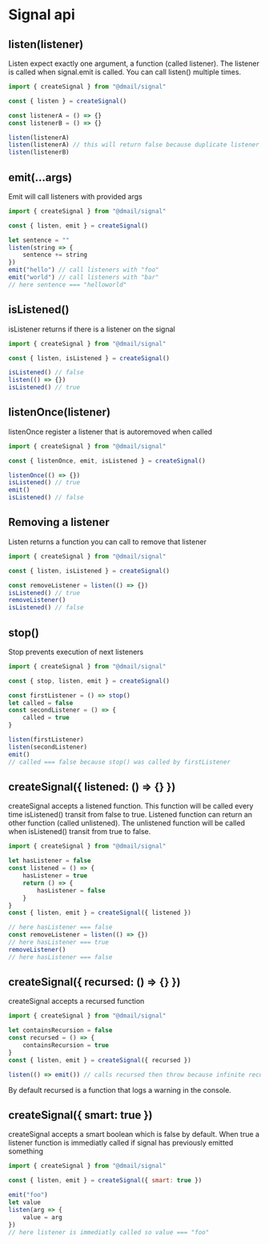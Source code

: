 # Signal api

## listen(listener)

Listen expect exactly one argument, a function (called listener). The listener is called when
signal.emit is called. You can call listen() multiple times.

```javascript
import { createSignal } from "@dmail/signal"

const { listen } = createSignal()

const listenerA = () => {}
const listenerB = () => {}

listen(listenerA)
listen(listenerA) // this will return false because duplicate listener are ignored
listen(listenerB)
```

## emit(...args)

Emit will call listeners with provided args

```javascript
import { createSignal } from "@dmail/signal"

const { listen, emit } = createSignal()

let sentence = ""
listen(string => {
	sentence += string
})
emit("hello") // call listeners with "foo"
emit("world") // call listeners with "bar"
// here sentence === "helloworld"
```

## isListened()

isListener returns if there is a listener on the signal

```javascript
import { createSignal } from "@dmail/signal"

const { listen, isListened } = createSignal()

isListened() // false
listen(() => {})
isListened() // true
```

## listenOnce(listener)

listenOnce register a listener that is autoremoved when called

```javascript
import { createSignal } from "@dmail/signal"

const { listenOnce, emit, isListened } = createSignal()

listenOnce(() => {})
isListened() // true
emit()
isListened() // false
```

## Removing a listener

Listen returns a function you can call to remove that listener

```javascript
import { createSignal } from "@dmail/signal"

const { listen, isListened } = createSignal()

const removeListener = listen(() => {})
isListened() // true
removeListener()
isListened() // false
```

## stop()

Stop prevents execution of next listeners

```javascript
import { createSignal } from "@dmail/signal"

const { stop, listen, emit } = createSignal()

const firstListener = () => stop()
let called = false
const secondListener = () => {
	called = true
}

listen(firstListener)
listen(secondListener)
emit()
// called === false because stop() was called by firstListener
```

## createSignal({ listened: () => {} })

createSignal accepts a listened function. This function will be called every time isListened()
transit from false to true. Listened function can return an other function (called unlistened). The
unlistened function will be called when isListened() transit from true to false.

```javascript
import { createSignal } from "@dmail/signal"

let hasListener = false
const listened = () => {
	hasListener = true
	return () => {
		hasListener = false
	}
}
const { listen, emit } = createSignal({ listened })

// here hasListener === false
const removeListener = listen(() => {})
// here hasListener === true
removeListener()
// here hasListener === false
```

## createSignal({ recursed: () => {} })

createSignal accepts a recursed function

```javascript
import { createSignal } from "@dmail/signal"

let containsRecursion = false
const recursed = () => {
	containsRecursion = true
}
const { listen, emit } = createSignal({ recursed })

listen(() => emit()) // calls recursed then throw because infinite recursion
```

By default recursed is a function that logs a warning in the console.

## createSignal({ smart: true })

createSignal accepts a smart boolean which is false by default. When true a listener function is
immediatly called if signal has previously emitted something

```javascript
import { createSignal } from "@dmail/signal"

const { listen, emit } = createSignal({ smart: true })

emit("foo")
let value
listen(arg => {
	value = arg
})
// here listener is immediatly called so value === "foo"
```
